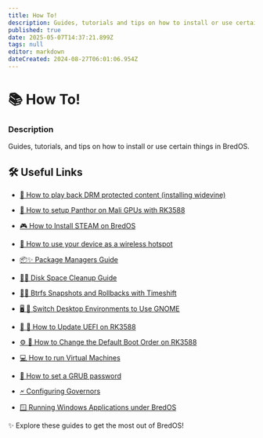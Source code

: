 ```yaml
---
title: How To!
description: Guides, tutorials and tips on how to install or use certain things in BredOS
published: true
date: 2025-05-07T14:37:21.899Z
tags: null
editor: markdown
dateCreated: 2024-08-27T06:01:06.954Z
---
```


# 📚 How To!

### **Description**

Guides, tutorials, and tips on how to install or use certain things in BredOS.

## 🛠️ Useful Links

- [🎥 How to play back DRM protected content (installing widevine)](/en/how-to/widevine-watch-drm-content)

- [🐾 How to setup Panthor on Mali GPUs with RK3588](/en/how-to/how-to-setup-panthor)

- [🎮  How to Install STEAM on BredOS](/en/how-to/how-to-install-steam)

- [📶 How to use your device as a wireless hotspot](/en/how-to/how-to-use-your-device-as-ap)

- [📦✨ Package Managers Guide](/en/how-to/package-management)

- [🧹💾 Disk Space Cleanup Guide](/en/how-to/free-space-up)

- [📸🔄 Btrfs Snapshots and Rollbacks with Timeshift](/en/how-to/timeshift-system-snapshots-and-rollbacks-on-btrfs)

- [🖥️ 🔄 Switch Desktop Environments to Use GNOME](/en/how-to/switch-desktop-environments)

- [💾 🔄 How to Update UEFI on RK3588](/en/how-to/update-uefi-rk3588)

- [⚙️ 📑 How to Change the Default Boot Order on RK3588](/en/how-to/change-boot-order-rk3588)

- [💻 How to run Virtual Machines](/en/how-to/run-vms)

- [🔦 How to set a GRUB password](/en/how-to/grub-password)

- [🗲 Configuring Governors](/en/how-to/govctl)

- [🪟 Running Windows Applications under BredOS](/en/how-to/proton-run)

✨ Explore these guides to get the most out of BredOS!